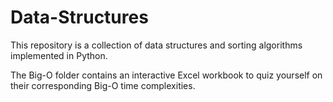 # Data-Structures

This repository is a collection of data structures and sorting algorithms implemented in Python. 

The Big-O folder contains an interactive Excel workbook to quiz yourself on their corresponding Big-O time complexities.
